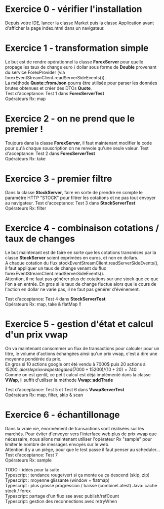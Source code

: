 # Exercice 0 - vérifier l'installation
Depuis votre IDE, lancer la classe Market puis la classe Application avant d'afficher la page index.html dans un navigateur.

# Exercice 1 -  transformation simple
 Le but est de rendre opérationnel la classe **ForexServer** pour quelle propage les taux de change euro / dollar
 sous forme de **Double** provenant du service ForexProvider (via forexEventStreamClient.readServerSideEvents()).  
 La méthode **Quote::fromJson** pourra être utilisée pour parser les données brutes obtenues et créer des DTOs **Quote**.  
 Test d'acceptance: Test 1 dans **ForexServerTest**  
 Opérateurs Rx: map  

# Exercice 2 - on ne prend que le premier !
 Toujours dans la classe **ForexServer**, il faut maintenant modifier le code pour qu'à chaque souscription on ne
 renvoie qu'une seule valeur.
 Test d'acceptance: Test 2 dans **ForexServerTest**  
 Opérateurs Rx: take  


# Exercice 3 -  premier filtre
 Dans la classe **StockServer**, faire en sorte de prendre en compte le paramètre HTTP "STOCK" pour filtrer les
 cotations et ne pas tout envoyer au navigateur.
 Test d'acceptance: Test 3 dans **StockServerTest**  
 Opérateurs Rx: filter  

# Exercice 4 -  combinaison cotations / taux de changes
 Le but maintenant est de faire en sorte que les cotations transmises par la classe **StockServer** soient exprimées
 en euros, et non en dollars.  
 A chaque cotation du flux stockEventStreamClient.readServerSideEvents(), il faut appliquer un taux de change venant du
 flux forexEventStreamClient.readServerSideEvents().  
 Attention, il ne faut pas générer plus de cotations sur une stock que ce que l'on a en entrée. En gros si le taux
 de change fluctue alors que le cours de l'action en dollar ne varie pas, il ne faut pas générer d'événement.

 Test d'acceptance: Test 4 dans **StockServerTest**  
 Opérateurs Rx: map, take & flatMap !!  

# Exercice 5 -  gestion d'état et calcul d'un prix vwap
 On va maintenant consommer un flux de transactions pour calculer pour un titre, le volume d'actions échangées
 ainsi qu'un prix vwap, c'est à dire une moyenne pondérée du prix.  
 En gros si 10 actions google ont été vendu à 7000$ puis 20 actions à 15200$, alors le prix vwap est égale à
 (7000 + 15200) / (10 + 20) = 740$    
Comme on est gentil, ce petit calcul est déjà implémenté dans la classe **VWap**, il suffit d'utiliser la méthode **Vwap::addTrade**


 Test d'acceptance: Test 5 et Test 6 dans **VwapServerTest**  
 Opérateurs Rx: map, filter, skip & scan

# Exercice 6 -  échantillonage
 Dans la vraie vie, énormément de transactions sont réalisées sur les marchés. Pour éviter d'envoyer vers l'interface
 web plus de prix vwap que nécessaire, nous allons maintenant utiliser l'opérateur Rx "sample" pour limiter le nombre de
 messages envoyés sur le web.  
 Attention il y a un piège, pour que le test passe il faut penser au scheduler...
 Test d'acceptance: Test 7  
 Opérateurs Rx: sample

TODO - idées pour la suite    
Typescript : tendance rouge/vert si ça monte ou ça descend  (skip, zip)
Typescript : moyenne glissante (window + flatmap)  
Typescript : plus grosse progression / baisse (combineLatest)
Java: cache stock / forex  
Typescript: partage d'un flux sse avec publish/refCount    
Typescript: gestion des reconnections avec retryWhen  
